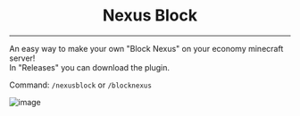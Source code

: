 <div align="center">
    <h1>Nexus Block</h1>
</div>

---

An easy way to make your own "Block Nexus" on your economy minecraft server!  
In "Releases" you can download the plugin.

Command: `/nexusblock` or `/blocknexus`

![image](./readme/images.png)
